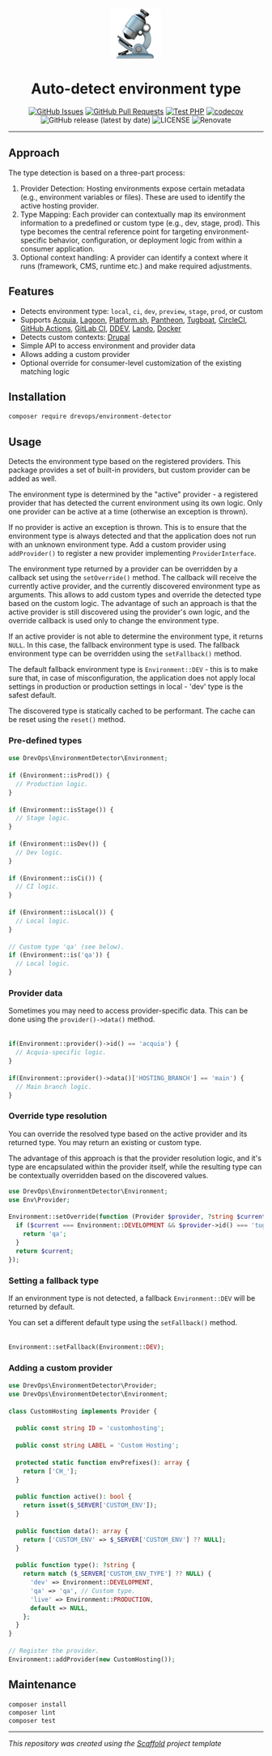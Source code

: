 <p align="center">
  <a href="" rel="noopener">
  <img width=100px height=100px src="logo.png" alt="Environment Detector"></a>
</p>

<h1 align="center">Auto-detect environment type</h1>

<div align="center">

[![GitHub Issues](https://img.shields.io/github/issues/drevops/environment-detector.svg)](https://github.com/drevops/environment-detector/issues)
[![GitHub Pull Requests](https://img.shields.io/github/issues-pr/drevops/environment-detector.svg)](https://github.com/drevops/environment-detector/pulls)
[![Test PHP](https://github.com/drevops/environment-detector/actions/workflows/test-php.yml/badge.svg)](https://github.com/drevops/environment-detector/actions/workflows/test-php.yml)
[![codecov](https://codecov.io/gh/drevops/environment-detector/graph/badge.svg?token=7WEB1IXBYT)](https://codecov.io/gh/drevops/environment-detector)
![GitHub release (latest by date)](https://img.shields.io/github/v/release/drevops/environment-detector)
![LICENSE](https://img.shields.io/github/license/drevops/environment-detector)
![Renovate](https://img.shields.io/badge/renovate-enabled-green?logo=renovatebot)

</div>

---

## Approach

The type detection is based on a three-part process:

1. Provider Detection: Hosting environments expose certain metadata (e.g.,
   environment variables or files). These are used to identify the active
   hosting provider.
2. Type Mapping: Each provider can contextually map its environment information
   to a predefined or custom type (e.g., dev, stage, prod). This type becomes
   the central reference point for targeting environment-specific behavior,
   configuration, or deployment logic from within a consumer application.
3. Optional context handling: A provider can identify a context where it runs
   (framework, CMS, runtime etc.) and make required adjustments.

## Features

- Detects environment type: `local`, `ci`, `dev`, `preview`, `stage`, `prod`, or custom
- Supports [Acquia](src/Providers/Acquia.php), [Lagoon](src/Providers/Lagoon.php),
  [Platform.sh](src/Providers/PlatformSh.php), [Pantheon](src/Providers/Pantheon.php),
  [Tugboat](src/Providers/Tugboat.php), [CircleCI](src/Providers/CircleCi.php),
  [GitHub Actions](src/Providers/GitHubActions.php), [GitLab CI](src/Providers/GitLabCi.php),
  [DDEV](src/Providers/Ddev.php), [Lando](src/Providers/Lando.php), [Docker](src/Providers/Docker.php)
- Detects custom contexts: [Drupal](src/Contexts/Drupal.php)
- Simple API to access environment and provider data
- Allows adding a custom provider
- Optional override for consumer-level customization of the existing matching
  logic

## Installation

```bash
composer require drevops/environment-detector
```

## Usage

Detects the environment type based on the registered providers. This package
provides a set of built-in providers, but custom provider can be added as
well.

The environment type is determined by the "active" provider - a registered
provider that has detected the current environment using its own logic.
Only one provider can be active at a time (otherwise an exception is thrown).

If no provider is active an exception is thrown. This is to ensure that the
environment type is always detected and that the application does not run
with an unknown environment type. Add a custom provider using `addProvider()`
to register a new provider implementing `ProviderInterface`.

The environment type returned by a provider can be overridden by a callback
set using the `setOverride()` method. The callback will receive the
currently active provider, and the currently discovered environment type as
arguments. This allows to add custom types and override the detected type
based on the custom logic. The advantage of such an approach is that the
active provider is still discovered using the provider's own logic, and the
override callback is used only to change the environment type.

If an active provider is not able to determine the environment type, it
returns `NULL`. In this case, the fallback environment type is used.
The fallback environment type can be overridden using the `setFallback()`
method.

The default fallback environment type is `Environment::DEV` - this is to make
sure that, in case of misconfiguration, the application does not apply local
settings in production or production settings in local - 'dev' type is
the safest default.

The discovered type is statically cached to be performant. The cache can be
reset using the `reset()` method.

### Pre-defined types

```php
use DrevOps\EnvironmentDetector\Environment;

if (Environment::isProd()) {
  // Production logic.
}

if (Environment::isStage()) {
  // Stage logic.
}

if (Environment::isDev()) {
  // Dev logic.
}

if (Environment::isCi()) {
  // CI logic.
}

if (Environment::isLocal()) {
  // Local logic.
}

// Custom type 'qa' (see below).
if (Environment::is('qa')) {
  // Local logic.
}

```

### Provider data

Sometimes you may need to access provider-specific data. This can be done using
the `provider()->data()` method.

```php

if(Environment::provider()->id() == 'acquia') {
  // Acquia-specific logic.
}

if(Environment::provider()->data()['HOSTING_BRANCH'] == 'main') {
  // Main branch logic.
}

```

### Override type resolution

You can override the resolved type based on the active provider and its returned
type. You may return an existing or custom type.

The advantage of this approach is that the provider resolution logic, and it's
type are encapsulated within the provider itself, while the resulting type
can be contextually overridden based on the discovered values.

```php
use DrevOps\EnvironmentDetector\Environment;
use Env\Provider;

Environment::setOverride(function (Provider $provider, ?string $current): ?string {
  if ($current === Environment::DEVELOPMENT && $provider->id() === 'tugboat') {
    return 'qa';
  }
  return $current;
});
```

### Setting a fallback type

If an environment type is not detected, a fallback `Environment::DEV` will be
returned by default.

You can set a different default type using the `setFallback()` method.

```php

Environment::setFallback(Environment::DEV);

```

### Adding a custom provider

```php
use DrevOps\EnvironmentDetector\Provider;
use DrevOps\EnvironmentDetector\Environment;

class CustomHosting implements Provider {

  public const string ID = 'customhosting';

  public const string LABEL = 'Custom Hosting';

  protected static function envPrefixes(): array {
    return ['CH_'];
  }

  public function active(): bool {
    return isset($_SERVER['CUSTOM_ENV']);
  }

  public function data(): array {
    return ['CUSTOM_ENV' => $_SERVER['CUSTOM_ENV'] ?? NULL];
  }

  public function type(): ?string {
    return match ($_SERVER['CUSTOM_ENV_TYPE'] ?? NULL) {
      'dev' => Environment::DEVELOPMENT,
      'qa' => 'qa', // Custom type.
      'live' => Environment::PRODUCTION,
      default => NULL,
    };
  }
}

// Register the provider.
Environment::addProvider(new CustomHosting());
```

## Maintenance

    composer install
    composer lint
    composer test

---
_This repository was created using
the [Scaffold](https://getscaffold.dev/) project
template_
